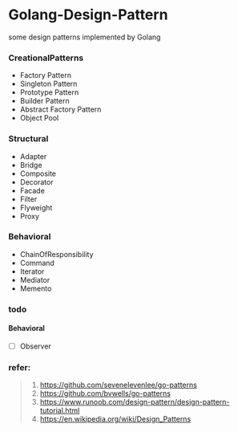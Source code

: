 # Golang-Design-Pattern
some design patterns implemented by Golang

### CreationalPatterns
- Factory Pattern
- Singleton Pattern
- Prototype Pattern
- Builder Pattern
- Abstract Factory Pattern
- Object Pool

### Structural
- Adapter
- Bridge
- Composite
- Decorator
- Facade
- Filter
- Flyweight
- Proxy

### Behavioral
- ChainOfResponsibility
- Command
- Iterator
- Mediator
- Memento

### todo
#### Behavioral
- [ ] Observer


### refer:
> 1. https://github.com/sevenelevenlee/go-patterns
> 2. https://github.com/bvwells/go-patterns
> 3. https://www.runoob.com/design-pattern/design-pattern-tutorial.html
> 4. https://en.wikipedia.org/wiki/Design_Patterns